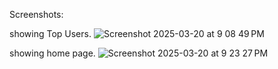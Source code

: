 Screenshots:

showing Top Users.
![Screenshot 2025-03-20 at 9 08 49 PM](https://github.com/user-attachments/assets/e70847a1-1cce-4f3e-8dc6-8c9206a4cf9e)


showing home page.
![Screenshot 2025-03-20 at 9 23 27 PM](https://github.com/user-attachments/assets/c94dfd5a-5130-4e9b-b200-63b27cf2c271)
